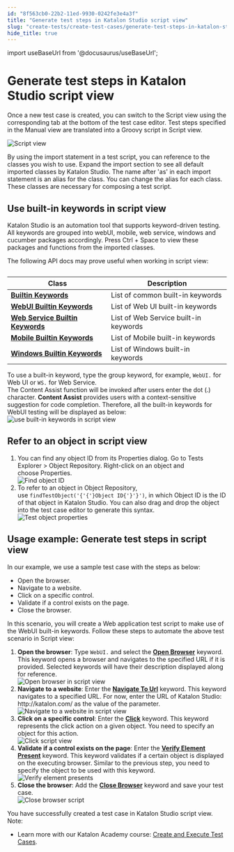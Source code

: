 ```yaml
---
id: "8f563cb0-22b2-11ed-9930-0242fe3e4a3f"
title: "Generate test steps in Katalon Studio script view"
slug: "create-tests/create-test-cases/generate-test-steps-in-katalon-studio-script-view"
hide_title: true
---
```

import useBaseUrl from '@docusaurus/useBaseUrl';


# <a id="concept-7099" class="anchor_top_offset"/><a id="ariaid-title1" class="anchor_top_offset"/>Generate test steps in <span xmlns="http://www.w3.org/1999/xhtml" className="ph">Katalon Studio</span>   script view

<p xmlns="http://www.w3.org/1999/xhtml" className="p">Once a new test case is created, you can switch to the&nbsp;<span className="ph uicontrol">Script view</span>&nbsp;using the corresponding tab at the bottom of the test case editor. Test steps specified in the&nbsp;<span className="ph uicontrol">Manual view</span>&nbsp;are translated&nbsp;into a&nbsp;Groovy script in&nbsp;<span className="ph uicontrol">Script view</span>.</p> 
<p xmlns="http://www.w3.org/1999/xhtml" className="p"><img className="image" width={700} src={useBaseUrl("/5754fa10-906b-11ec-ad3c-024208599ecc.png")} alt="Script view" /></p> 
<p xmlns="http://www.w3.org/1999/xhtml" className="p">By using the import statement in a test script, you can reference to the classes you wish to use. Expand the&nbsp;<span className="ph uicontrol">import</span> section to see all default imported classes by <span className="ph">Katalon Studio</span>. The name after 'as' in each import statement is an alias for the class. You can change the alias for each class. These classes are necessary for composing a test script.</p> 

## <a id="task-2325" class="anchor_top_offset"/>Use built-in keywords in  script view

<section xmlns="http://www.w3.org/1999/xhtml" className="section context"><span className="ph">Katalon Studio</span> is an automation tool that supports keyword-driven testing. All keywords are grouped into webUI, mobile, web service, windows and cucumber packages accordingly. Press <span className="ph uicontrol">Ctrl</span> + <span className="ph uicontrol">Space</span> to view these packages and functions from the imported classes.<p className="p">The following API docs may prove useful when working in script view:</p><div className="p"><table className="table anchor_top_offset" id="task-2325__b12c2390-47f2-41c6-9cdb-8614bb21a5ce"><caption /><colgroup><col /><col /></colgroup><thead className="thead"><tr className><th className="entry anchor_top_offset" id="task-2325__b12c2390-47f2-41c6-9cdb-8614bb21a5ce__entry__1">Class</th><th className="entry anchor_top_offset" id="task-2325__b12c2390-47f2-41c6-9cdb-8614bb21a5ce__entry__2">Description</th></tr></thead><tbody className="tbody"><tr className><td className="entry" headers="task-2325__b12c2390-47f2-41c6-9cdb-8614bb21a5ce__entry__1 task-2325__b12c2390-47f2-41c6-9cdb-8614bb21a5ce__entry__2 "><strong className="ph b"><a className="xref j-external-link" href="https://api-docs.katalon.com/com/kms/katalon/core/keyword/builtin/package-summary.html" target="_blank">Builtin Keywords</a></strong></td><td className="entry" headers="task-2325__b12c2390-47f2-41c6-9cdb-8614bb21a5ce__entry__1 task-2325__b12c2390-47f2-41c6-9cdb-8614bb21a5ce__entry__2 ">List of common built-in keywords</td></tr><tr className><td className="entry" headers="task-2325__b12c2390-47f2-41c6-9cdb-8614bb21a5ce__entry__1 task-2325__b12c2390-47f2-41c6-9cdb-8614bb21a5ce__entry__2 "><strong className="ph b"><a className="xref j-external-link" href="https://api-docs.katalon.com/com/kms/katalon/core/webui/keyword/builtin/package-summary.html" target="_blank">WebUI Builtin Keywords</a></strong></td><td className="entry" headers="task-2325__b12c2390-47f2-41c6-9cdb-8614bb21a5ce__entry__1 task-2325__b12c2390-47f2-41c6-9cdb-8614bb21a5ce__entry__2 ">List of Web UI built-in keywords</td></tr><tr className><td className="entry" headers="task-2325__b12c2390-47f2-41c6-9cdb-8614bb21a5ce__entry__1 task-2325__b12c2390-47f2-41c6-9cdb-8614bb21a5ce__entry__2 "><strong className="ph b"><a className="xref j-external-link" href="https://api-docs.katalon.com/com/kms/katalon/core/webservice/keyword/builtin/package-summary.html" target="_blank">Web Service Builtin Keywords</a></strong></td><td className="entry" headers="task-2325__b12c2390-47f2-41c6-9cdb-8614bb21a5ce__entry__1 task-2325__b12c2390-47f2-41c6-9cdb-8614bb21a5ce__entry__2 ">List of Web Service built-in keywords</td></tr><tr className><td className="entry" headers="task-2325__b12c2390-47f2-41c6-9cdb-8614bb21a5ce__entry__1 task-2325__b12c2390-47f2-41c6-9cdb-8614bb21a5ce__entry__2 "><strong className="ph b"><a className="xref j-external-link" href="https://api-docs.katalon.com/com/kms/katalon/core/mobile/keyword/builtin/package-summary.html" target="_blank">Mobile Builtin Keywords</a></strong></td><td className="entry" headers="task-2325__b12c2390-47f2-41c6-9cdb-8614bb21a5ce__entry__1 task-2325__b12c2390-47f2-41c6-9cdb-8614bb21a5ce__entry__2 ">List of Mobile built-in keywords</td></tr><tr className><td className="entry" headers="task-2325__b12c2390-47f2-41c6-9cdb-8614bb21a5ce__entry__1 task-2325__b12c2390-47f2-41c6-9cdb-8614bb21a5ce__entry__2 "><strong className="ph b"><a className="xref j-external-link" href="https://api-docs.katalon.com/com/kms/katalon/core/windows/keyword/builtin/package-summary.html" target="_blank">Windows Builtin Keywords</a></strong></td><td className="entry" headers="task-2325__b12c2390-47f2-41c6-9cdb-8614bb21a5ce__entry__1 task-2325__b12c2390-47f2-41c6-9cdb-8614bb21a5ce__entry__2 ">List of Windows built-in keywords</td></tr></tbody></table></div></section> 
<div xmlns="http://www.w3.org/1999/xhtml" className="li step p"><span className="ph cmd">To use a built-in keyword, type the group keyword, for example,&nbsp;<code className="ph codeph">WebUI.</code>&nbsp;for Web UI or&nbsp;<code className="ph codeph">WS.</code>&nbsp;for Web Service.</span><div className="itemgroup info">The&nbsp;<span className="ph uicontrol">Content Assist</span>&nbsp;function will be invoked after users enter the dot (.) character.&nbsp;<strong className="ph b"><span className="ph uicontrol">Content Assist</span></strong>&nbsp;provides users with a context-sensitive suggestion for code completion. Therefore, all the built-in keywords for WebUI testing will be displayed as below:</div><div className="itemgroup info"><img className="image" src={useBaseUrl("/8f5b6cd0-22b2-11ed-9930-0242fe3e4a3f.png")} alt="use built-in keywords in script view" /></div></div>

## <a id="task-3349" class="anchor_top_offset"/>Refer to an object in  script view

<ol xmlns="http://www.w3.org/1999/xhtml" className="ol steps"><li className="li step stepexpand"><span className="ph cmd">You can find any object ID from its Properties dialog. Go to&nbsp;<span className="ph uicontrol">Tests Explorer</span> &gt; <span className="ph uicontrol">Object Repository</span>. Right-click on an object and choose&nbsp;<span className="ph uicontrol">Properties</span>.</span><div className="itemgroup info"><img className="image" width={300} src={useBaseUrl("/8f58fbd0-22b2-11ed-9930-0242fe3e4a3f.png")} alt="Find object ID" /></div></li><li className="li step stepexpand"><span className="ph cmd">To refer to an object in&nbsp;<span className="ph uicontrol">Object Repository</span>, use&nbsp;<code className="ph codeph">findTestObject('{'{'}Object ID{'}'}')</code>, in which&nbsp;<span className="ph uicontrol">Object ID</span>&nbsp;is the ID of that object in <span className="ph">Katalon Studio</span>. You can also drag and drop the object into the test case editor to generate this syntax.</span><div className="itemgroup info"><img className="image" width={500} src={useBaseUrl("/8f585f90-22b2-11ed-9930-0242fe3e4a3f.png")} alt="Test object properties" /></div></li></ol> 

## <a id="task-475" class="anchor_top_offset"/>Usage example: Generate test steps in  script view

<section xmlns="http://www.w3.org/1999/xhtml" className="section context">   <p className="p">In our example, we use a sample test case with the steps as below:</p>   <ul className="ul"><li className="li">Open the browser.</li><li className="li">Navigate to a website.</li><li className="li">Click on a specific control.</li><li className="li">Validate if a control exists on the page.</li><li className="li">Close the browser.</li></ul>   <p className="p">In this scenario, you will create a Web application test script to make use of the WebUI built-in keywords. Follow these steps to automate the above test scenario in&nbsp;<span className="ph uicontrol">Script view</span>:</p> </section> 
<ol xmlns="http://www.w3.org/1999/xhtml" className="ol steps"><li className="li step stepexpand"><span className="ph cmd"><strong className="ph b">Open the browser</strong>: Type&nbsp;<code className="ph codeph">WebUI.</code>&nbsp;and select the&nbsp;<strong className="ph b"><a className="xref" href="/docs/create-tests/keywords/keyword-description-in-katalon-studio/web-ui-keywords/webui-open-browser">Open Browser</a></strong>&nbsp;keyword. This keyword opens a browser and navigates to the specified URL if it is provided.&nbsp;Selected keywords will have their description displayed along for reference.</span><div className="itemgroup info"><img className="image" src={useBaseUrl("/8f5eef40-22b2-11ed-9930-0242fe3e4a3f.png")} alt="Open browser in script view" /></div></li><li className="li step stepexpand"><span className="ph cmd"><strong className="ph b">Navigate to a website</strong>: Enter the&nbsp;<strong className="ph b"><a className="xref" href="/docs/create-tests/keywords/keyword-description-in-katalon-studio/web-ui-keywords/webui-navigate-to-url">Navigate To Url</a></strong>&nbsp;keyword. This keyword navigates to a specified URL. For now, enter the URL of <span className="ph">Katalon Studio</span>: <span className="ph">http://katalon.com/</span> as the value of the parameter.</span><div className="itemgroup info"><img className="image" src={useBaseUrl("/8f694f80-22b2-11ed-9930-0242fe3e4a3f.png")} alt="Navigate to a website in script view" /></div></li><li className="li step stepexpand"><span className="ph cmd"><strong className="ph b">Click on a specific control</strong>: Enter the&nbsp;<strong className="ph b"><a className="xref" href="/docs/create-tests/keywords/keyword-description-in-katalon-studio/web-ui-keywords/webui-click">Click</a></strong>&nbsp;keyword. This keyword represents the click action on a given object. You need to specify an object for this action.</span><div className="itemgroup info"><img className="image" src={useBaseUrl("/8f5cf370-22b2-11ed-9930-0242fe3e4a3f.png")} alt="Click script view" /></div></li><li className="li step stepexpand"><span className="ph cmd"><strong className="ph b">Validate if a control exists on the page</strong>: Enter the&nbsp;<strong className="ph b"><a className="xref" href="/docs/create-tests/keywords/keyword-description-in-katalon-studio/web-ui-keywords/webui-verify-element-present">Verify Element Present</a></strong>&nbsp;keyword. This keyword validates if a certain object is displayed on the executing browser.&nbsp;Similar to the previous step, you need to specify the object to be used with this keyword.</span><div className="itemgroup info"><img className="image" src={useBaseUrl("/8f62bfd0-22b2-11ed-9930-0242fe3e4a3f.png")} alt="Verify element presents" /></div></li><li className="li step stepexpand"><span className="ph cmd"><strong className="ph b">Close the browser</strong>: Add the&nbsp;<strong className="ph b"><a className="xref" href="/docs/create-tests/keywords/keyword-description-in-katalon-studio/web-ui-keywords/webui-close-browser">Close Browser</a></strong>&nbsp;keyword and save your test case.</span><div className="itemgroup info"><img className="image" src={useBaseUrl("/8f59e630-22b2-11ed-9930-0242fe3e4a3f.png")} alt="Close browser script" /></div></li></ol> 
<section xmlns="http://www.w3.org/1999/xhtml" className="section result">You have successfully created a test case in <span className="ph">Katalon Studio</span> script view.<div className="note note note_note"><span className="note__title">Note:</span> <ul className="ul"><li className="li"><p className="p">Learn more with our <span className="ph">Katalon Academy</span> course:&nbsp;<a className="xref j-external-link" href="https://academy.katalon.com/courses/create-execute-test-cases/?utm_source=kat_docs_create&utm_medium=bottom_link&utm_campaign=academy_promotion" target="_blank">Create and Execute Test Cases</a>.</p></li></ul></div></section> 
